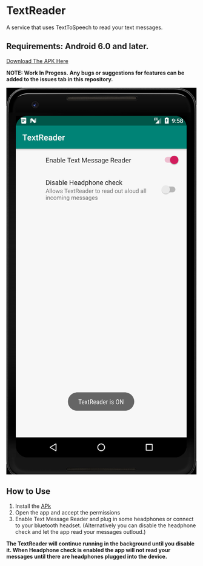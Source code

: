 # TextReader

A service that uses TextToSpeech to read your text messages. 

## Requirements: Android 6.0 and later.

[Download The APK Here](https://drive.google.com/file/d/1W9JN9_zSSnr_ozCufXYLHPyiRrWX0_j7/view?usp=sharing)

**NOTE: Work In Progess.** 
**Any bugs or suggestions for features can be added to the issues tab in this repository.**

![alt text](https://github.com/rdiaz002/TextReader-App/blob/master/Images/TextReader_Img.png)

## How to Use

1. Install the [APk](https://drive.google.com/file/d/1W9JN9_zSSnr_ozCufXYLHPyiRrWX0_j7/view?usp=sharing)
2. Open the app and accept the permissions
3. Enable Text Message Reader and plug in some headphones or connect to your bluetooth headset. (Alternatively you can disable the headphone check and let the app read your messages outloud.)

**The TextReader will continue running in the background until you disable it. When Headphone check is enabled the app will not read your messages until there are headphones plugged into the device.**
